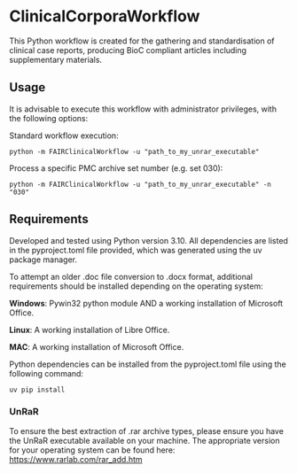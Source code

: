 # ClinicalCorporaWorkflow
This Python workflow is created for the gathering and standardisation of clinical case reports, producing BioC compliant articles including supplementary materials.

## Usage
It is advisable to execute this workflow with administrator privileges, with the following options:

Standard workflow execution:
```
python -m FAIRClinicalWorkflow -u "path_to_my_unrar_executable"
```

Process a specific PMC archive set number (e.g. set 030):
```
python -m FAIRClinicalWorkflow -u "path_to_my_unrar_executable" -n "030"
```


## Requirements
Developed and tested using Python version 3.10. All dependencies are listed in the pyproject.toml file provided, which was generated using the uv package manager. 

To attempt an older .doc file conversion to .docx format, additional requirements should be installed depending on the operating system:

**Windows**: Pywin32 python module AND a working installation of Microsoft Office.

**Linux**: A working installation of Libre Office.

**MAC**: A working installation of Microsoft Office.

Python dependencies can be installed from the pyproject.toml file using the following command:
```
uv pip install
```

### UnRaR
To ensure the best extraction of .rar archive types, please ensure you have the UnRaR executable available on your machine. The appropriate version for your operating system can be found here: https://www.rarlab.com/rar_add.htm 